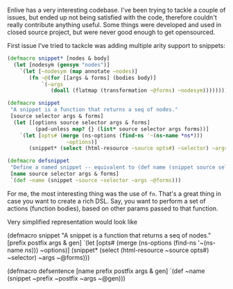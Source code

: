 Enlive has a very interesting codebase. I've been trying to tackle a couple of issues, but ended up not being
satisfied with the code, therefore couldn't really contribute anything useful. Some things were developed
and used in closed source project, but were never good enough to get opensourced.

First issue I've tried to tackcle was adding multiple arity support to snippets:

```clojure
(defmacro snippet* [nodes & body]
  (let [nodesym (gensym "nodes")]
    `(let [~nodesym (map annotate ~nodes)]
       (fn ~@(for [[args & forms] (bodies body)]
           `(~args
              (doall (flatmap (transformation ~@forms) ~nodesym))))))))

(defmacro snippet
 "A snippet is a function that returns a seq of nodes."
 [source selector args & forms]
  (let [[options source selector args & forms]
         (pad-unless map? {} (list* source selector args forms))]
    `(let [opts# (merge (ns-options (find-ns '~(ns-name *ns*)))
                   ~options)]
       (snippet* (select (html-resource ~source opts#) ~selector) ~args ~@forms))))

(defmacro defsnippet
 "Define a named snippet -- equivalent to (def name (snippet source selector args ...))."
 [name source selector args & forms]
 `(def ~name (snippet ~source ~selector ~args ~@forms)))
```

For me, the most interesting thing was the use of `fn`. That's a great thing in case you want to create a rich DSL.
Say, you want to perform a set of actions (function bodies), based on other params passed to that function.

Very simplified representation would look like




(defmacro snippet
 "A snippet is a function that returns a seq of nodes."
 [prefix postfix args & gen]
 `(let [opts# (merge (ns-options (find-ns '~(ns-name *ns*)))
                     ~options)]
    (snippet* (select (html-resource ~source opts#) ~selector) ~args ~@forms)))

(defmacro defsentence
 [name prefix postfix args & gen]
 `(def ~name (snippet ~prefix ~postfix ~args ~@gen)))
